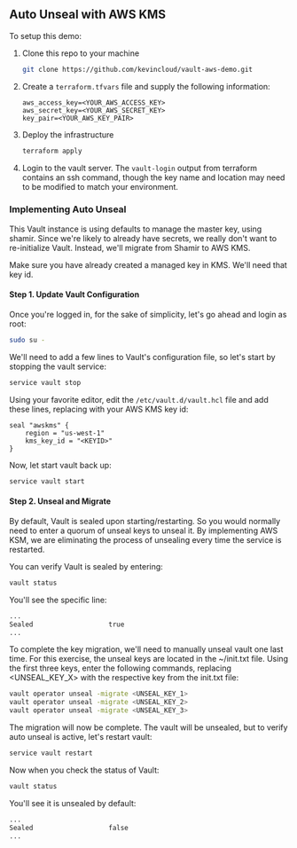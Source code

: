 ## Auto Unseal with AWS KMS

To setup this demo:

1. Clone this repo to your machine
   ```bash
   git clone https://github.com/kevincloud/vault-aws-demo.git
   ```
2. Create a `terraform.tfvars` file and supply the following information:
   ```
   aws_access_key=<YOUR_AWS_ACCESS_KEY>
   aws_secret_key=<YOUR_AWS_SECRET_KEY>
   key_pair=<YOUR_AWS_KEY_PAIR>
   ```
3. Deploy the infrastructure
   ```bash
   terraform apply
   ```
4. Login to the vault server. The `vault-login` output from terraform contains an ssh command, though the key name and location may need to be modified to match your environment.

### Implementing Auto Unseal

This Vault instance is using defaults to manage the master key, using shamir. Since we're likely to already have secrets, we really don't want to re-initialize Vault. Instead, we'll migrate from Shamir to AWS KMS.

Make sure you have already created a managed key in KMS. We'll need that key id.

#### Step 1. Update Vault Configuration

Once you're logged in, for the sake of simplicity, let's go ahead and login as root:

```bash
sudo su -
```

We'll need to add a few lines to Vault's configuration file, so let's start by stopping the vault service:

```bash
service vault stop
```

Using your favorite editor, edit the `/etc/vault.d/vault.hcl` file and add these lines, replacing <KEYID> with your AWS KMS key id:

```hcl
seal "awskms" {
    region = "us-west-1"
    kms_key_id = "<KEYID>"
}
```

Now, let start vault back up:

```bash
service vault start
```

#### Step 2. Unseal and Migrate

By default, Vault is sealed upon starting/restarting. So you would normally need to enter a quorum of unseal keys to unseal it. By implementing AWS KSM, we are eliminating the process of unsealing every time the service is restarted.

You can verify Vault is sealed by entering:

```bash
vault status
```

You'll see the specific line:

```bash
...
Sealed                   true
...
```

To complete the key migration, we'll need to manually unseal vault one last time. For this exercise, the unseal keys are located in the ~/init.txt file. Using the first three keys, enter the following commands, replacing <UNSEAL_KEY_X> with the respective key from the init.txt file:

```bash
vault operator unseal -migrate <UNSEAL_KEY_1>
vault operator unseal -migrate <UNSEAL_KEY_2>
vault operator unseal -migrate <UNSEAL_KEY_3>
```

The migration will now be complete. The vault will be unsealed, but to verify auto unseal is active, let's restart vault:

```bash
service vault restart
```

Now when you check the status of Vault:

```bash
vault status
```

You'll see it is unsealed by default:

```bash
...
Sealed                   false
...
```
